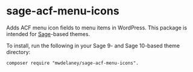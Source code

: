 # sage-acf-menu-icons

Adds ACF menu icon fields to menu items in WordPress. This package is intended for [Sage](https://roots.io/sage)-based themes.

To install, run the following in your Sage 9- and Sage 10-based theme directory:

```
composer require "mwdelaney/sage-acf-menu-icons".
```
